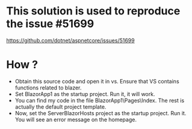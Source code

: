 # This solution is used to reproduce the issue #51699
https://github.com/dotnet/aspnetcore/issues/51699

# How ?
- Obtain this source code and open it in vs. Ensure that VS contains functions related to blazer.
- Set BlazorApp1 as the startup project. Run it, it will work.
- You can find my code in the file BlazorApp1\Pages\Index. The rest is actually the default project template.
- Now, set the ServerBlazorHosts project as the startup project. Run it. You will see an error message on the homepage.

